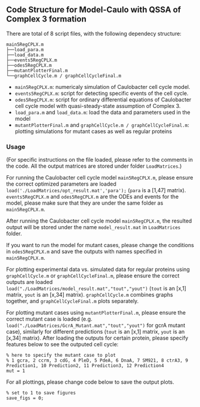 ## Code Structure for Model-Caulo with QSSA of Complex 3 formation
There are total of 8 script files, with the following dependecy structure:

    main5RegCPLX.m
    ├──load_para.m
    ├──load_data.m
    ├──events5RegCPLX.m
    ├──odes5RegCPLX.m
    ├──mutantPlotterFinal.m
    └──graphCellCycle.m / graphCellCycleFinal.m
    
- `main5RegCPLX.m`: numericaly simulation of Caulobacter cell cycle model.
- `events5RegCPLX.m`: script for detecting specific events of the cell cycle.
- `odes5RegCPLX.m`: script for ordinary differential equations of Caulobacter cell cycle model with quasi-steady-state assumption of Complex 3.
- `load_para.m` and `load_data.m`: load the data and parameters used in the model
- `mutantPlotterFinal.m` and `graphCellCycle.m / graphCellCycleFinal.m`: plotting simulations for mutant cases as well as regular proteins

### Usage
(For specific instructions on the file loaded, please refer to the comments in the code. All the output matrices are stored under folder `LoadMatrices`.)

For running the Caulobacter cell cycle model `main5RegCPLX.m`, please ensure the correct optimized parameters are loaded `load('./LoadMatrices/opt_result.mat','para');` (`para` is a [1,47] matrix).
`events5RegCPLX.m` and `odes5RegCPLX.m` are the ODEs and events for the model, please make sure that they are under the same folder as `main5RegCPLX.m`.

After running the Caulobacter cell cycle model `main5RegCPLX.m`, the resulted output will be stored under the name `model_result.mat` in `LoadMatrices` folder.

If you want to run the model for mutant cases, please change the conditions in `odes5RegCPLX.m` and save the outputs with names specified in `main5RegCPLX.m`.

For plotting experimental data vs. simulated data for regular proteins using `graphCellCycle.m` or `graphCellCycleFinal.m`, please ensure the correct outputs are loaded `load("./LoadMatrices/model_result.mat","tout","yout")` (`tout` is an [x,1] matrix, `yout` is an [x,34] matrix). `graphCellCycle.m` combines graphs together, and `graphCellCycleFinal.m` plots separately.

For plotting mutant cases using `mutantPlotterFinal.m`, please ensure the correct mutant case is loaded (e.g. `load("./LoadMatrices/GcrA_Mutant.mat","tout","yout")` for gcrA mutant case), similarly for different predictions (`tout` is an [x,1] matrix, `yout` is an [x,34] matrix). After loading the outputs for certain protein, please specify features below to see the outputed cell cycle:
```
% here to specify the mutant case to plot
% 1 gcra, 2 ccrm, 3 cdG, 4 PleD, 5 PdeA, 6 DnaA, 7 SM921, 8 ctrA3, 9 Prediction1, 10 Prediction2, 11 Prediction3, 12 Prediction4
mut = 1
```

For all plottings, please change code below to save the output plots.
```
% set to 1 to save figures
save_figs = 0;
```
